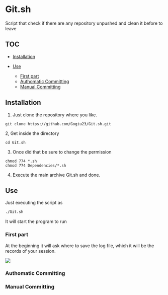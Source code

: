 # Git.sh
Script that check if there are any repository unpushed and clean it before to leave

## TOC

- [Installation](#Installation)
- [Use](#Use)
    
    - [First part](#First-part)
    - [Authomatic Committing](#Authomatic-Committing)
    - [Manual Committing](#Manual-Committing)


## Installation

1. Just clone the repository where you like.

```
git clone https://github.com/Gogiu23/Git.sh.git
```
2, Get inside the directory
```
cd Git.sh
```
3. Once did that be sure to change the permission
```
chmod 774 *.sh
chmod 774 Dependencies/*.sh
```
4. Execute the main archive Git.sh and done.

## Use
Just executing the script as
```bash
./Git.sh
```
It will start the program to run
### First part
At the beginning it will ask where to save the log file, which it will be the records of your session.

![](https://github.com/Gogiu23/Git.sh/blob/main/images.log.png)

### Authomatic Committing
### Manual Committing


